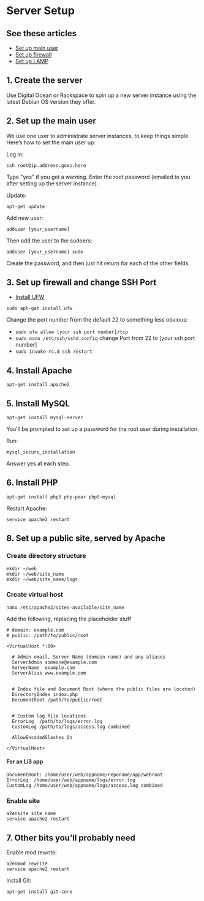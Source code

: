 # Server Setup

## See these articles

- [Set up main user](https://www.digitalocean.com/community/articles/initial-server-setup-with-debian-7)
- [Set up firewall](https://www.digitalocean.com/community/articles/how-to-setup-a-firewall-with-ufw-on-an-ubuntu-and-debian-cloud-server)
- [Set up LAMP](https://www.digitalocean.com/community/articles/how-to-install-linux-apache-mysql-php-lamp-stack-on-debian)

## 1. Create the server

Use Digital Ocean or Rackspace to spin up a new server instance using the latest Debian OS version they offer.

## 2. Set up the main user

We use one user to administrate server instances, to keep things simple. Here’s how to set the main user up:

Log in:
```
ssh root@ip.address.goes.here
```

Type "yes" if you get a warning. Enter the root password (emailed to you after setting up the server instance).

Update:
```
apt-get update
```

Add new user:
```
adduser [your_username]
```

Then add the user to the sudoers:

```
adduser [your_username] sudo
```

Create the password, and then just hit return for each of the other fields.

## 3. Set up firewall and change SSH Port

- [Install UFW](https://www.digitalocean.com/community/articles/how-to-setup-a-firewall-with-ufw-on-an-ubuntu-and-debian-cloud-server)

`sudo apt-get install ufw`

Change the port number from the default 22 to something less obvious:

- `sudo ufw allow [your ssh port number]/tcp`
- `sudo nano /etc/ssh/sshd_config` change Port from 22 to [your ssh port number]
- `sudo invoke-rc.d ssh restart`

## 4. Install Apache

```
apt-get install apache2
```

## 5. Install MySQL

```
apt-get install mysql-server
```

You'll be prompted to set up a password for the root user during installation.

Run:

```
mysql_secure_installation
```

Answer yes at each step.

## 6. Install PHP

```
apt-get install php5 php-pear php5-mysql
```

Restart Apache:

```
service apache2 restart
```

## 8. Set up a public site, served by Apache

### Create directory structure

```
mkdir ~/web
mkdir ~/web/site_name
mkdir ~/web/site_name/logs
```

### Create virtual host

```
nano /etc/apache2/sites-available/site_name
```

Add the following, replacing the placeholder stuff

```
# domain: example.com
# public: /path/to/public/root

<VirtualHost *:80>

  # Admin email, Server Name (domain name) and any aliases
  ServerAdmin someone@example.com
  ServerName  example.com
  ServerAlias www.example.com


  # Index file and Document Root (where the public files are located)
  DirectoryIndex index.php
  DocumentRoot /path/to/public/root


  # Custom log file locations
  ErrorLog  /path/to/logs/error.log
  CustomLog /path/to/logs/access.log combined

  AllowEncodedSlashes On

</VirtualHost>
```

#### For an Li3 app

```
DocumentRoot: /home/user/web/appname/reponame/app/webroot
ErrorLog  /home/user/web/appname/logs/error.log
CustomLog /home/user/web/appname/logs/access.log combined
```

### Enable site

```
a2ensite site_name
service apache2 restart
```

## 7. Other bits you’ll probably need

Enable mod rewrite:

```
a2enmod rewrite 
service apache2 restart
```

Install Git:
```
apt-get install git-core
```
